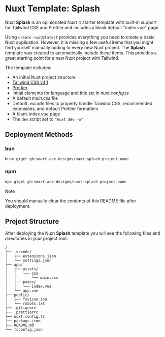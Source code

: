 # Nuxt Template: Splash
Nuxt **Splash** is an opinionated Nuxt 4 starter template with built-in support for Tailwind CSS and Prettier and includes a blank default "index.vue" page.

Using `create nuxt@latest` provides everything you need to create a basic Nuxt application. However, it is missing a few useful items that you might find yourself manually adding to every new Nuxt project. The **Splash** template was created to automatically include these items. This provides a great starting point for a new Nuxt project with Tailwind.

The template includes:
- An initial Nuxt project structure
- [Tailwind CSS v4.1](https://tailwindcss.com/)
- [Prettier](https://prettier.io/)
- Initial <head> elements for language and title set in _nuxt.config.ts_
- A default _main.css_ file
- Default _.vscode_ files to properly handle Tailwind CSS, recommended extensions, and default Prettier formatters
- A blank _index.vue_ page
- The `dev` script set to `"nuxt dev -o"`

## Deployment Methods
### bun
```sh
bunx giget gh:smart-ace-designs/nuxt-splash project-name
```
### npm
```sh
npx giget gh:smart-ace-designs/nuxt-splash project-name
```

> [!Note]
> You should manually clear the contents of this README file after deployment.

## Project Structure
After deploying the Nuxt **Splash** template you will see the following files and directories in your project root:

```text
/
├── .vscode/
│   ├── extensions.json
│   └── settings.json
├── app/
│   ├── assets/
│   │   └── css
|   |       └── main.css
│   ├── pages/
│   │   └── index.vue
│   └── app.vue
├── public/
│   ├── favicon.ion
|   └── robots.txt
├── .gitignore
├── .prettierrc
├── nuxt.config.ts
├── package.json
├── README.md
└── tsconfig.json
```
